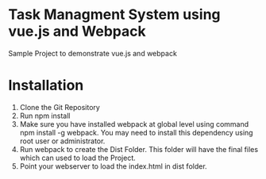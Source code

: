 # Task Managment System using vue.js and Webpack
Sample Project to demonstrate vue.js and webpack

# Installation
1. Clone the Git Repository
2. Run npm install
3. Make sure you have installed webpack at global level using command npm install -g webpack. You may need to install this dependency using root user or administrator.
4. Run webpack to create the Dist Folder. This folder will have the final files which can used to load the Project.
5. Point your webserver to load the index.html in dist folder.
